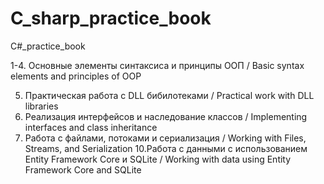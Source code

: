 # C_sharp_practice_book

C#_practice_book

1-4. Основные элементы синтаксиса и принципы ООП / Basic syntax elements and principles of OOP

5. Практическая работа с DLL бибилотеками / Practical work with DLL libraries
6. Реализация интерфейсов и наследование классов / Implementing interfaces and class inheritance
9. Работа с файлами, потоками и сериализация / Working with Files, Streams, and Serialization
10.Работа с данными с использованием Entity Framework Core и SQLite / Working with data using Entity Framework Core and SQLite
